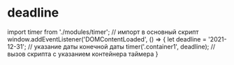 # deadline
import timer from './modules/timer'; // импорт в основный скрипт
window.addEventListener('DOMContentLoaded', () => {
let deadline = '2021-12-31'; // указание даты конечной даты
timer('.container1', deadline); // вызов скрипта с указанием контейнера таймера
}
